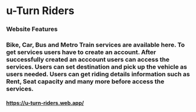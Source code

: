 <!-- Site title -->

# u-Turn Riders

### Website Features

### Bike, Car, Bus and Metro Train services are available here. To get services users have to create an account. After successfully created an acccount users can access the services. Users can set destination and pick up the vehicle as users needed. Users can get riding details information such as Rent, Seat capacity and many more before access the services.

#### https://u-turn-riders.web.app/
